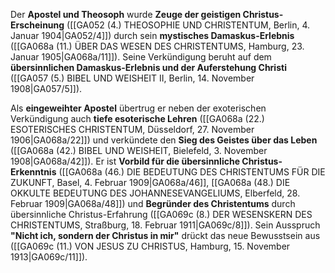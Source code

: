 
Der **Apostel und Theosoph** wurde **Zeuge der geistigen Christus-Erscheinung** ([[GA052 (4.) THEOSOPHIE UND CHRISTENTUM, Berlin, 4. Januar 1904|GA052/4]]) durch sein **mystisches Damaskus-Erlebnis** ([[GA068a (11.) ÜBER DAS WESEN DES CHRISTENTUMS, Hamburg, 23. Januar 1905|GA068a/11]]). Seine Verkündigung beruht auf dem **übersinnlichen Damaskus-Erlebnis und der Auferstehung Christi** ([[GA057 (5.) BIBEL UND WEISHEIT II, Berlin, 14. November 1908|GA057/5]]).

Als **eingeweihter Apostel** übertrug er neben der exoterischen Verkündigung auch **tiefe esoterische Lehren** ([[GA068a (22.) ESOTERISCHES CHRISTENTUM, Düsseldorf, 27. November 1906|GA068a/22]]) und verkündete den **Sieg des Geistes über das Leben** ([[GA068a (42.) BIBEL UND WEISHEIT, Bielefeld, 3. November 1908|GA068a/42]]). Er ist **Vorbild für die übersinnliche Christus-Erkenntnis** ([[GA068a (46.) DIE BEDEUTUNG DES CHRISTENTUMS FÜR DIE ZUKUNFT, Basel, 4. Februar 1909|GA068a/46]], [[GA068a (48.) DIE OKKULTE BEDEUTUNG DES JOHANNESEVANGELIUMS, Elberfeld, 28. Februar 1909|GA068a/48]]) und **Begründer des Christentums** durch übersinnliche Christus-Erfahrung ([[GA069c (8.) DER WESENSKERN DES CHRISTENTUMS, Straßburg, 18. Februar 1911|GA069c/8]]). Sein Ausspruch **"Nicht ich, sondern der Christus in mir"** drückt das neue Bewusstsein aus ([[GA069c (11.) VON JESUS ZU CHRISTUS, Hamburg, 15. November 1913|GA069c/11]]).
